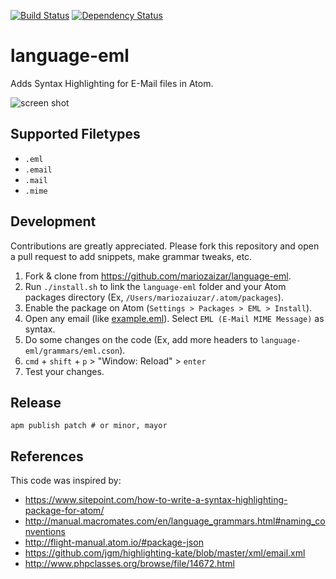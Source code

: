 [![Build Status](https://travis-ci.org/mariozaizar/language-eml.svg?branch=master)](https://travis-ci.org/mariozaizar/language-eml)
[![Dependency Status](https://david-dm.org/mariozaizar/language-eml.svg)](https://david-dm.org/mariozaizar/language-eml)

# language-eml

Adds Syntax Highlighting for E-Mail files in Atom.

![screen shot](https://cloud.githubusercontent.com/assets/164819/16852885/cf5d61a4-49be-11e6-9622-a3b4628f5f27.png)

## Supported Filetypes

* `.eml`
* `.email`
* `.mail`
* `.mime`

## Development

Contributions are greatly appreciated.
Please fork this repository and open a pull request to add snippets, make grammar tweaks, etc.

1. Fork & clone from https://github.com/mariozaizar/language-eml.
2. Run `./install.sh` to link the `language-eml` folder and your Atom packages directory (Ex, `/Users/mariozaiuzar/.atom/packages`).
3. Enable the package on Atom (`Settings > Packages > EML > Install`).
4. Open any email (like [example.eml](example.eml)). Select `EML (E-Mail MIME Message)` as syntax.
5. Do some changes on the code (Ex, add more headers to `language-eml/grammars/eml.cson`).
6. `cmd` + `shift` + `p` > "Window: Reload" > `enter`
7. Test your changes.

## Release

```
apm publish patch # or minor, mayor
```

## References

This code was inspired by:

- https://www.sitepoint.com/how-to-write-a-syntax-highlighting-package-for-atom/
- http://manual.macromates.com/en/language_grammars.html#naming_conventions
- http://flight-manual.atom.io/#package-json
- https://github.com/jgm/highlighting-kate/blob/master/xml/email.xml
- http://www.phpclasses.org/browse/file/14672.html
